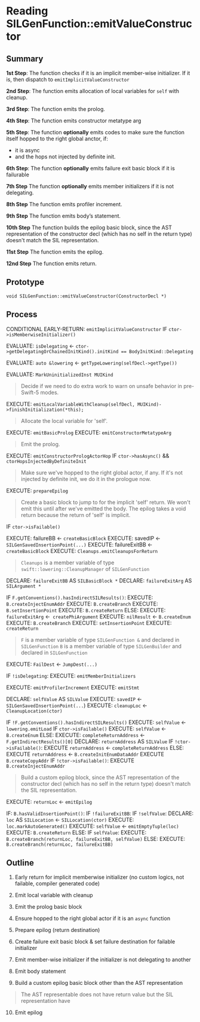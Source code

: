 # Reading SILGenFunction::emitValueConstructor

## Summary

**1st Step**: The function checks if it is an implicit member-wise initializer. If it is, then dispatch to `emitImplicitValueConstructor`

**2nd Step**: The function emits allocation of local variables for `self` with cleanup.

**3rd Step**: The function emits the prolog.

**4th Step**: The function emits constructor metatype arg

**5th Step**: The function **optionally** emits codes to make sure the function itself hopped to the right global anctor, if:
- it is async
- and the hops not injected by definite init.

**6th Step**: The function **optionally** emits failure exit basic block if it is failurable

**7th Step** The function **optionally** emits member initializers if it is not delegating.

**8th Step** The function emits profiler increment.

**9th Step** The function emits body’s statement.

**10th Step** The function builds the epilog basic block, since the AST representation of the constructor decl (which has no self in the return type) doesn't match the SIL representation.

**11st Step** The function emits the epilog.

**12nd Step** The function emits return.

## Prototype

`void SILGenFunction::emitValueConstructor(ConstructorDecl *)`
## Process

CONDITIONAL EARLY-RETURN: `emitImplicitValueConstructor` IF `ctor->isMemberwiseInitializer()`

EVALUATE: `isDelegating` <- `ctor->getDelegatingOrChainedInitKind().initKind == BodyInitKind::Delegating`

EVALUATE: `auto &lowering` <- `getTypeLowering(selfDecl->getType())`

EVALUATE: `MarkUninitializedInst MUIKind`
>Decide if we need to do extra work to warn on unsafe behavior in pre-Swift-5 modes.

EXECUTE: `emitLocalVariableWithCleanup(selfDecl, MUIKind)->finishInitialization(*this);`
> Allocate the local variable for 'self'.

EXECUTE: `emitBasicProlog`
EXECUTE: `emitConstructorMetatypeArg`
> Emit the prolog.

EXECUTE: `emitConstructorPrologActorHop`
	IF `ctor->hasAsync()` && `ctorHopsInjectedByDefiniteInit`
> Make sure we've hopped to the right global actor, if any.
> If it's not injected by definite init, we do it in the prologue now.

EXECUTE: `prepareEpilog`
>Create a basic block to jump to for the implicit 'self' return.
>We won't emit this until after we've emitted the body.
>The epilog takes a void return because the return of 'self' is implicit.

IF `ctor->isFailable()`

  EXECUTE: failureBB <- `createBasicBlock`
  EXECUTE: savedIP <- `SILGenSavedInsertionPoint(...)`
  EXECUTE: failureExitBB <- `createBasicBlock`
  EXECUTE: `Cleanups.emitCleanupsForReturn`
  >`Cleanups` is a member variable of type `swift::lowering::CleanupManager` of `SILGenFunction`

DECLARE: `failureExitBB` AS `SILBasicBlock *`
DECLARE: `failureExitArg` AS `SILArgument *`

  IF `F.getConventions().hasIndirectSILResults()`:
    EXECUTE: `B.createInjectEnumAddr`
    EXECUTE: `B.createBranch`
    EXECUTE: `B.setInsertionPoint`
    EXECUTE: `B.createReturn`
ELSE:
    EXECUTE: `failureExitArg` <-` createPhiArgument`
    EXECUTE: `nilResult` <- `B.createEnum`
    EXECUTE: `B.createBranch`
    EXECUTE: `setInsertionPoint`
    EXECUTE: `createReturn`
>`F` is a member variable of type `SILGenFunction &` and declared in `SILGenFunction`
>`B` is a member variable of type `SILGenBuilder` and declared in `SILGenFunction`

  EXECUTE: `FailDest` <- `JumpDest(...)`

IF `!isDelegating`:
  EXECUTE: `emitMemberInitializers`

EXECUTE: `emitProfilerIncrement`
EXECUTE: `emitStmt`

DECLARE: `selfValue` AS `SILValue`
  EXECUTE: `savedIP` <- `SILGenSavedInsertionPoint(...`)
  EXECUTE: `cleanupLoc` <- `CleanupLocation(ctor)`
  
 IF `!F.getConventions().hasIndirectSILResults()`
   EXECUTE: `selfValue` <- `lowering.emitLoad`
   IF `ctor->isFailable()`
     EXECUTE: `selfValue` <- `B.createEnum`
 ELSE:
    EXECUTE: `completeReturnAddress` <- `F.getIndirectResults()[0]`
    DECLARE: `returnAddress` AS `SILValue`
    IF `!ctor->isFailable()`:
      EXECUTE `returnAddress` <- `completeReturnAddress`
    ELSE:
      EXECUTE `returnAddress` <- `B.createInitEnumDataAddr`
    EXECUTE `B.createCopyAddr`
    IF `!ctor->isFailable()`:
      EXECUTE `B.createInjectEnumAddr`

>Build a custom epilog block, since the AST representation of the constructor decl (which has no self in the return type) doesn't match the SIL representation.

EXECUTE: `returnLoc` <- `emitEpilog`

IF: `B.hasValidInsertionPoint()`:
  IF `!failureExitBB`:
    IF `!selfValue`:
      DECLARE: `loc` AS `SILLocation` <- `SILLocation(ctor)`
      EXECUTE: `loc.markAutoGenerated()`
      EXECUTE: `selfValue` <- `emitEmptyTuple(loc)`
    EXECUTE: `B.createReturn`
  ELSE:
    IF `selfValue`:
      EXECUTE: `B.createBranch(returnLoc, failureExitBB, selfValue)`
    ELSE:
      EXECUTE: `B.createBranch(returnLoc, failureExitBB)`

 ## Outline

1. Early return for implicit memberwise initializer (no custom logics, not failable, compiler generated code)

2. Emit local variable with cleanup

3. Emit the prolog basic block

4. Ensure hopped to the right global actor if it is an `async` function

5. Prepare epilog (return destination)

6. Create failure exit basic block & set failure destination for failable initializer

7. Emit member-wise initializer if the initializer is not delegating to another

8. Emit body statement

9. Build a custom epilog basic block other than the AST representation
>The AST representable does not have return value but the SIL representation have

10. Emit epilog